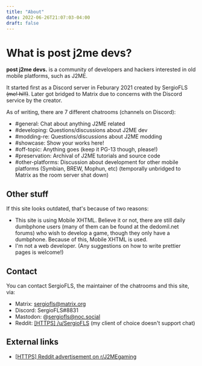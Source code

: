 ```yaml
---
title: "About"
date: 2022-06-26T21:07:03-04:00
draft: false
---
```


# What is post j2me devs?

**post j2me devs.** is a community of developers and hackers interested in old mobile platforms, such as J2ME.

It started first as a Discord server in Feburary 2021 created by SergioFLS ~~(me! hi!!)~~. Later got bridged to Matrix due to concerns with the Discord service by the creator.

As of writing, there are 7 different chatrooms (channels on Discord):
- #general: Chat about anything J2ME related
- #developing: Questions/discussions about J2ME dev
- #modding-re: Questions/discussions about J2ME modding
- #showcase: Show your works here!
- #off-topic: Anything goes (keep it PG-13 though, please!)
- #preservation: Archival of J2ME tutorials and source code
- #other-platforms: Discussion about development for other mobile platforms (Symbian, BREW, Mophun, etc) (temporally unbridged to Matrix as the room server shat down)

## Other stuff
If this site looks outdated, that's because of two reasons:
- This site is using Mobile XHTML. Believe it or not, there are still daily dumbphone users (many of them can be found at the dedomil.net forums) who wish to develop a game, though they only have a dumbphone. Because of this, Mobile XHTML is used.
- I'm not a web developer. (Any suggestions on how to write prettier pages is welcome!)

## Contact
You can contact SergioFLS, the maintainer of the chatrooms and this site, via:
- Matrix: sergiofls@matrix.org
- Discord: SergioFLS#8831
- Mastodon: @sergiofls@noc.social
- Reddit: [[HTTPS] /u/SergioFLS](https://old.reddit.com/user/SergioFLS) (my client of choice doesn't support chat)
## External links

- [[HTTPS] Reddit advertisement on r/J2MEgaming](https://www.reddit.com/r/J2MEgaming/comments/qrmsh6/post_j2me_devs_developing_for_j2me_phones_on_the/)
